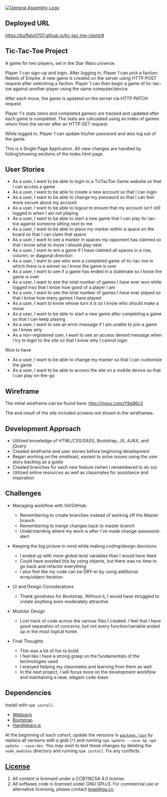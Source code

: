 [![General Assembly Logo](https://camo.githubusercontent.com/1a91b05b8f4d44b5bbfb83abac2b0996d8e26c92/687474703a2f2f692e696d6775722e636f6d2f6b6538555354712e706e67)](https://generalassemb.ly/education/web-development-immersive)

## Deployed URL

https://buffalo0707.github.io/tic-tac-toe-client/#

## Tic-Tac-Toe Project

A game for two players, set in the Star Wars universe.

Player 1 can sign-up and login. After logging in, Player 1 can pick a faction: Rebels of Empire. A new game is created on the server using HTTP POST request after selectinvg a faction. Player 1 can then begin a game of tic-tac-toe against another player using the same computer/device.

After each move, the game is updated on the server via HTTP PATCH request

Player 1's stats (wins and completed games) are tracked and updated after each game is completed. The stats are calculated using an index of games return from the server after an HTTP GET request.

While logged in, Player 1 can update his/her password and also log out of the game.

This is a Single Page Application. All view changes are handled by hiding/showing sections of the index.html page. 


## User Stories

* As a user, I want to be able to login to a TicTacToe Game website so that I can access a game
* As a user, I want to be able to create a new account so that I can login
* As a user, I want to be able to change my password so that I can feel more secure about my account
* As a user, I want to be able to logout to ensure that my account isn’t still logged in when I am not playing
* As a user, I want to be able to start a new game that I can play tic-tac-toe against someone sitting next to me
* As a user, I want to be able to place my marker within a space on the board so that I can claim that space
* As a user, I want to see a marker in spaces my opponent has claimed so that I know what to move I should play next
* As a user, I want to win a game if I have claimed all spaces in a row,  column, or diagonal direction
* As a user, I want to see who won a completed game of tic-tac-toe in which there is a winner so I know the game is over
* As a user, I want to see if a game has ended in a stalemate so I know the game is over
* As a user, I want to see the total number of games I have ever won while logged inso that I know how good of a player I am
* As a user, I want to see the total number of games I have ever played so that I know how many games I have played
* As a user, I want to know whose turn it is so I know who should make a move
* As a user, I want to be able to start a new game after completing a game so that I can keep playing
* As a user, I want to see an error message if I am unable to join a game so I know why
* As a non-registered user, I want to see an access denied message when I try to login to the site so that I know why I cannot login

Nice to have
* As a user, I want to be able to change my marker so that I can customize the game
* As a user, I want to be able to access the site on a mobile device so that I can play on-the-go

## Wireframe

The initial wireframe can be found here: http://imgur.com/Y9a96c3

The end result of the site included screens not shown in the wireframes.

## Development Approach

* Utilized knowledge of HTML/CSS/SASS, Bootstrap, JS, AJAX, and jQuery
* Created wireframe and user stories before beginning development
* Began working on the smalleast, easiest to solve issues using the user story backlog as a guide
* Created branches for each new feature (when I remembered to do so)
* Utilized online resources as well as classmates for assistance and inspiration

## Challenges

* Managing workflow with Git/GitHub:
  * Remembering to create branches instead of working off the Master branch
  * Remembering to merge changes back to master branch
  * Understanding where my work is after I've made change-password-alert

* Keeping the big picture in mind while making coding/design decisions
  * I ended up with more global level variables than I would have liked
  * Could have avoided this by using objects, but there was no time to go back and refactor everything
  * I also feel like my code can be DRY-er by using additional array/object iteration

* UI and Design Considerations
  * Thank goodness for Bootstrap. Without it, I would have struggled to create anything even moderately attractive.

* Modular Design
  * Lost track of code across the various files I created. I feel that I have good separation of concerns, but not every function/variable ended up in the most logical home.

* Final Thoughts
  * This was a lot of fun to build.
  * I feel like I have a strong grasp on the fundamentals of the technologies used
  * I enjoyed helping my classmates and learning from them as well
  * In the next project, I will focus more on the development workflow and maintaining a neat, elegant code-base.


## Dependencies

Install with `npm install`.

-   [Webpack](https://webpack.github.io)
-   [Bootstrap](http://getbootstrap.com)
-   [Handlebars.js](http://handlebarsjs.com)

At the beginning of each cohort, update the versions in
[`package.json`](package.json) by replace all versions with a glob (`*`) and
running `npm update --save && npm update --save-dev`. You may wish to test these
changes by deleting the `node_modules` directory and running `npm install`.
Fix any conflicts.

## [License](LICENSE)

1.  All content is licensed under a CC­BY­NC­SA 4.0 license.
1.  All software code is licensed under GNU GPLv3. For commercial use or
    alternative licensing, please contact legal@ga.co.
